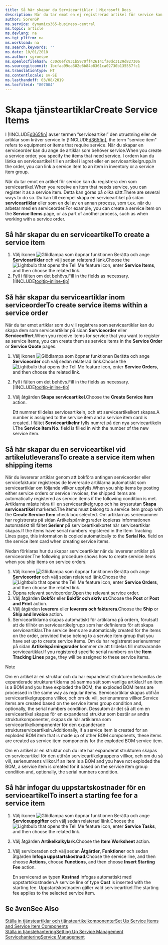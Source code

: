 ```yaml
---
title: Så här skapar du Serviceartiklar | Microsoft Docs
description: När du tar emot en ej registrerad artikel för service kan du registrera den som serviceartikel.
author: SorenGP
ms.service: dynamics365-business-central
ms.topic: article
ms.devlang: na
ms.tgt_pltfrm: na
ms.workload: na
ms.search.keywords: ''
ms.date: 10/01/2018
ms.author: sgroespe
ms.openlocfilehash: c30c0efc931b5970ff426141fa0dc3129d827306
ms.sourcegitcommit: 1bcfaa99ea302e6b84b8361ca02730b135557fc1
ms.translationtype: HT
ms.contentlocale: sv-SE
ms.lasthandoff: 03/08/2019
ms.locfileid: "807004"
---
```

# <a name="create-service-items"></a><span data-ttu-id="bea31-103">Skapa tjänsteartiklar</span><span class="sxs-lookup"><span data-stu-id="bea31-103">Create Service Items</span></span>
<span data-ttu-id="bea31-104">I [!INCLUDE[d365fin](includes/d365fin_md.md)] avser termen ”serviceartikel” den utrustning eller de artiklar som kräver service.</span><span class="sxs-lookup"><span data-stu-id="bea31-104">In [!INCLUDE[d365fin](includes/d365fin_md.md)], the term "service item" refers to equipment or items that require service.</span></span> <span data-ttu-id="bea31-105">När du skapar en serviceorder kan du ange de artiklar som behöver service.</span><span class="sxs-lookup"><span data-stu-id="bea31-105">When you create a service order, you specify the items that need service.</span></span> <span data-ttu-id="bea31-106">I ordern kan du länka en serviceartikel till en artikel i lagret eller en serviceartikelgrupp.</span><span class="sxs-lookup"><span data-stu-id="bea31-106">In the order, you can link a service item to an item in inventory or a service item group.</span></span>    

<span data-ttu-id="bea31-107">När du tar emot en artikel för service kan du registrera den som serviceartikel.</span><span class="sxs-lookup"><span data-stu-id="bea31-107">When you receive an item that needs service, you can register it as a service item.</span></span> <span data-ttu-id="bea31-108">Detta kan göras på olika sätt.</span><span class="sxs-lookup"><span data-stu-id="bea31-108">There are several ways to do so.</span></span> <span data-ttu-id="bea31-109">Du kan till exempel skapa en serviceartikel på sidan **serviceartiklar** eller som en del av en annan process, som t.ex. när du arbetar med en serviceorder.</span><span class="sxs-lookup"><span data-stu-id="bea31-109">For example, you can create a service item on the **Service Items** page, or as part of another process, such as when working with a service order.</span></span>   

## <a name="to-create-a-service-item"></a><span data-ttu-id="bea31-110">Så här skapar du en serviceartikel</span><span class="sxs-lookup"><span data-stu-id="bea31-110">To create a service item</span></span>  
1. <span data-ttu-id="bea31-111">Välj ikonen ![Glödlampa som öppnar funktionen Berätta](media/ui-search/search_small.png "Berätta vad du vill göra") och ange **Serviceartiklar** och välj sedan relaterad länk.</span><span class="sxs-lookup"><span data-stu-id="bea31-111">Choose the ![Lightbulb that opens the Tell Me feature](media/ui-search/search_small.png "Tell me what you want to do") icon, enter **Service Items**, and then choose the related link.</span></span>
2. <span data-ttu-id="bea31-112">Fyll i fälten om det behövs.</span><span class="sxs-lookup"><span data-stu-id="bea31-112">Fill in the fields as necessary.</span></span> [!INCLUDE[tooltip-inline-tip](includes/tooltip-inline-tip_md.md)]  

## <a name="to-create-service-items-within-a-service-order"></a><span data-ttu-id="bea31-113">Så här skapar du serviceartiklar inom serviceorder</span><span class="sxs-lookup"><span data-stu-id="bea31-113">To create service items within a service order</span></span>  
<span data-ttu-id="bea31-114">När du tar emot artiklar som du vill registrera som serviceartiklar kan du skapa dem som serviceartiklar på sidan **Serviceorder** eller **Serviceoffert**.</span><span class="sxs-lookup"><span data-stu-id="bea31-114">When you receive items for service that you want to register as service items, you can create them as service items in the **Service Order** or **Service Quote** pages.</span></span>  

1. <span data-ttu-id="bea31-115">Välj ikonen ![Glödlampa som öppnar funktionen Berätta](media/ui-search/search_small.png "Berätta vad du vill göra") och ange **Serviceorder** och välj sedan relaterad länk.</span><span class="sxs-lookup"><span data-stu-id="bea31-115">Choose the ![Lightbulb that opens the Tell Me feature](media/ui-search/search_small.png "Tell me what you want to do") icon, enter **Service Orders**, and then choose the related link.</span></span>  
2. <span data-ttu-id="bea31-116">Fyll i fälten om det behövs.</span><span class="sxs-lookup"><span data-stu-id="bea31-116">Fill in the fields as necessary.</span></span> [!INCLUDE[tooltip-inline-tip](includes/tooltip-inline-tip_md.md)]  
3. <span data-ttu-id="bea31-117">Välj åtgärden **Skapa serviceartikel**.</span><span class="sxs-lookup"><span data-stu-id="bea31-117">Choose the **Create Service Item** action.</span></span>  

    <span data-ttu-id="bea31-118">Ett nummer tilldelas serviceartikeln, och ett serviceartikelkort skapas.</span><span class="sxs-lookup"><span data-stu-id="bea31-118">A number is assigned to the service item and a service item card is created.</span></span> <span data-ttu-id="bea31-119">I fältet **Serviceartikelnr** fylls numret på den nya serviceartikeln i.</span><span class="sxs-lookup"><span data-stu-id="bea31-119">The **Service Item No.** field is filled in with the number of the new service item.</span></span>

## <a name="to-create-a-service-item-when-shipping-items"></a><span data-ttu-id="bea31-120">Så här skapar du en serviceartikel vid artikelutleverans</span><span class="sxs-lookup"><span data-stu-id="bea31-120">To create a service item when shipping items</span></span>  
<span data-ttu-id="bea31-121">När du levererar artiklar genom att bokföra antingen serviceorder eller servicefakturor registreras de levererade artiklarna automatiskt som serviceartiklar om följande villkor uppfylls.</span><span class="sxs-lookup"><span data-stu-id="bea31-121">When you ship items by posting either service orders or service invoices, the shipped items are automatically registered as service items if the following condition is met.</span></span> <span data-ttu-id="bea31-122">Artiklarna måste höra till en serviceartikelgrupp och ha kryssrutan **Skapa serviceartikel** markerad.</span><span class="sxs-lookup"><span data-stu-id="bea31-122">The items must belong to a service item group with the **Create Service Item** check box selected.</span></span> <span data-ttu-id="bea31-123">Om artiklarnas serienummer har registrerats på sidan Artikelspårningsrader kopieras informationen automatiskt till fältet **Serienr** på serviceartikelkortet när serviceartiklar skapas.</span><span class="sxs-lookup"><span data-stu-id="bea31-123">If the items have serial numbers registered in the Item Tracking Lines page, this information is copied automatically to the **Serial No.** field on the service item card when creating service items.</span></span>  

<span data-ttu-id="bea31-124">Nedan förklaras hur du skapar serviceartiklar när du levererar artiklar på serviceorder.</span><span class="sxs-lookup"><span data-stu-id="bea31-124">The following procedure shows how to create service items when you ship items on service orders.</span></span>  

1. <span data-ttu-id="bea31-125">Välj ikonen ![Glödlampa som öppnar funktionen Berätta](media/ui-search/search_small.png "Berätta vad du vill göra") och ange **Serviceorder** och välj sedan relaterad länk.</span><span class="sxs-lookup"><span data-stu-id="bea31-125">Choose the ![Lightbulb that opens the Tell Me feature](media/ui-search/search_small.png "Tell me what you want to do") icon, enter **Service Orders**, and then choose the related link.</span></span>  
2. <span data-ttu-id="bea31-126">Öppna relevant serviceorder.</span><span class="sxs-lookup"><span data-stu-id="bea31-126">Open the relevant service order.</span></span>  
3. <span data-ttu-id="bea31-127">Välj åtgärden **Bokför** eller **Bokför och skriv ut**.</span><span class="sxs-lookup"><span data-stu-id="bea31-127">Choose the **Post** or **Post and Print** action.</span></span>  
4. <span data-ttu-id="bea31-128">Välj åtgärden **leverera** eller **leverera och fakturera**.</span><span class="sxs-lookup"><span data-stu-id="bea31-128">Choose the **Ship** or **Ship and Invoice** action.</span></span>  
5. <span data-ttu-id="bea31-129">Serviceartiklarna skapas automatiskt för artiklarna på ordern, förutsatt att de tillhör en serviceartikelgrupp som har definierats för att skapa serviceartiklar.</span><span class="sxs-lookup"><span data-stu-id="bea31-129">The service items are automatically created for the items on the order, provided these belong to a service item group that you have set up to create service items.</span></span> <span data-ttu-id="bea31-130">Om du har registrerat serienummer på sidan **Artikelspårningsrader** kommer de att tilldelas till motsvarande serviceartiklar.</span><span class="sxs-lookup"><span data-stu-id="bea31-130">If you registered specific serial numbers on the **Item Tracking Lines** page, they will be assigned to these service items.</span></span>  

> [!NOTE]  
>  <span data-ttu-id="bea31-131">Om en artikel är en struktur och du har expanderat strukturen behandlas de expanderade strukturartiklarna på samma sätt som vanliga artiklar.</span><span class="sxs-lookup"><span data-stu-id="bea31-131">If an item is a BOM and you have exploded the BOM, the exploded BOM items are processed in the same way as regular items.</span></span> <span data-ttu-id="bea31-132">Serviceartiklar skapas utifrån serviceartikelgruppens villkor, och om du vill, serienumrens villkor.</span><span class="sxs-lookup"><span data-stu-id="bea31-132">Service items are created based on the service items group condition and, optionally, the serial numbers condition.</span></span> <span data-ttu-id="bea31-133">Dessutom är det så att om en serviceartikel skapas för en expanderad struktur som består av andra strukturkomponenter, skapas de här artiklarna som serviceartikelkomponenter för den expanderade strukturserviceartikeln.</span><span class="sxs-lookup"><span data-stu-id="bea31-133">Additionally, if a service item is created for an exploded BOM item that is made up of other BOM components, these items are created as service item components for the exploded BOM service item.</span></span>  
>   
>  <span data-ttu-id="bea31-134">Om en artikel är en struktur och du inte har expanderat strukturen skapas en serviceartikel för den utifrån serviceartikelgruppens villkor, och om du så vill, serienumrens villkor.</span><span class="sxs-lookup"><span data-stu-id="bea31-134">If an item is a BOM and you have not exploded the BOM, a service item is created for it based on the service item group condition and, optionally, the serial numbers condition.</span></span>  

## <a name="to-insert-a-starting-fee-for-a-service-item"></a><span data-ttu-id="bea31-135">Så här infogar du uppstartskostnader för en serviceartikel</span><span class="sxs-lookup"><span data-stu-id="bea31-135">To insert a starting fee for a service item</span></span>
1. <span data-ttu-id="bea31-136">Välj ikonen ![Glödlampa som öppnar funktionen Berätta](media/ui-search/search_small.png "Berätta vad du vill göra") och ange **Serviceuppgifter** och välj sedan relaterad länk.</span><span class="sxs-lookup"><span data-stu-id="bea31-136">Choose the ![Lightbulb that opens the Tell Me feature](media/ui-search/search_small.png "Tell me what you want to do") icon, enter **Service Tasks**, and then choose the related link.</span></span>
2. <span data-ttu-id="bea31-137">Välj åtgärden **Artikelkalkylark**.</span><span class="sxs-lookup"><span data-stu-id="bea31-137">Choose the **Item Worksheet** action.</span></span>
3. <span data-ttu-id="bea31-138">Välj serviceraden och välj sedan **Åtgärder**, **Funktioner** och sedan åtgärden **Infoga uppstartskostnad**.</span><span class="sxs-lookup"><span data-stu-id="bea31-138">Choose the service line, and then choose **Actions**, choose **Functions**, and then choose **Insert Starting Fee** action.</span></span>  

    <span data-ttu-id="bea31-139">En servicerad av typen **Kostnad** infogas automatiskt med uppstartskostnaden.</span><span class="sxs-lookup"><span data-stu-id="bea31-139">A service line of type **Cost** is inserted with the starting fee.</span></span> <span data-ttu-id="bea31-140">Uppstartskostnaden gäller vald serviceartikel.</span><span class="sxs-lookup"><span data-stu-id="bea31-140">The starting fee applies to the selected service item.</span></span>

## <a name="see-also"></a><span data-ttu-id="bea31-141">Se även</span><span class="sxs-lookup"><span data-stu-id="bea31-141">See Also</span></span>  
[<span data-ttu-id="bea31-142">Ställa in tjänsteartiklar och tjänsteartikelkomponenter</span><span class="sxs-lookup"><span data-stu-id="bea31-142">Set Up Service Items and Service Item Components</span></span>](service-how-setup-service-items.md)  
[<span data-ttu-id="bea31-143">Ställa in tjänstehantering</span><span class="sxs-lookup"><span data-stu-id="bea31-143">Setting Up Service Management</span></span>](service-setup-service.md)  
[<span data-ttu-id="bea31-144">Servicehantering</span><span class="sxs-lookup"><span data-stu-id="bea31-144">Service Management</span></span>](service-service.md)  
